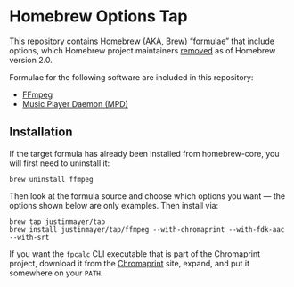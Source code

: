 # Homebrew Options Tap

This repository contains Homebrew (AKA, Brew) “formulae” that include options, which Homebrew project maintainers [removed][] as of Homebrew version 2.0.

Formulae for the following software are included in this repository:

* [FFmpeg][]
* [Music Player Daemon (MPD)][]

## Installation

If the target formula has already been installed from homebrew-core, you will first need to uninstall it:

    brew uninstall ffmpeg

Then look at the formula source and choose which options you want — the options shown below are only examples. Then install via:

    brew tap justinmayer/tap
    brew install justinmayer/tap/ffmpeg --with-chromaprint --with-fdk-aac --with-srt

If you want the `fpcalc` CLI executable that is part of the Chromaprint project, download it from the [Chromaprint][] site, expand, and put it somewhere on your `PATH`.


[removed]: https://github.com/Homebrew/homebrew-core/issues/31510
[FFmpeg]: https://ffmpeg.org
[Music Player Daemon (MPD)]: https://musicpd.org
[Chromaprint]: https://acoustid.org/chromaprint
